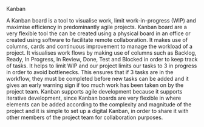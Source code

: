 Kanban 

A Kanban board is a tool to visualise work, limit work-in-progress (WIP) and maximise efficiency in predominantly agile projects. Kanban board are a very flexible tool the can be created using a physical board in an office or created using software to facilitate remote collaboration. It makes use of columns, cards and continuous improvement to manage the workload of a project. It visualises work flows by making use of columns such as Backlog, Ready, In Progress, In Review, Done, Test and Blocked in order to keep track of tasks. It helps to limit WIP and our project limits our tasks to 3 in progress in order to avoid bottlenecks. This ensures that if 3 tasks are in the workflow, they must be completed before new tasks can be added and it gives an early warning sign if too much work has been taken on by the project team. Kanban supports agile development because it supports iterative development, since Kanban boards are very flexible in where elements can be added according to the complexity and magnitude of the project and it is simple to set up a digital Kanban, in order to share it with other members of the project team for collaboration purposes. 

